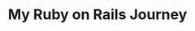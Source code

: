 ---
title: My Ruby on Rails Journey
description: My journey into becoming a Ruby on Rails developer. Here I will talk about my approach to studying, tutorials I've taken or am taking. Would like to even interview some other people on the same journey, as well as people who have made it.
cover: my-ruby-on-rails-journey.jpg
site: https://anchor.fm/jeremy-lincoln
episodes: https://anchor.fm/jeremy-lincoln
language: English
---